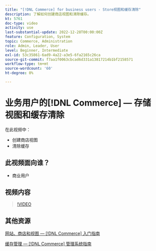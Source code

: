 ```yaml
---
title: "[!DNL Commerce] for business users - Store视图和缓存清除"
description: 了解如何创建商店视图和清除缓存。
kt: 5761
doc-type: video
activity: use
last-substantial-update: 2022-12-28T00:00:00Z
feature: Configuration, System
topic: Commerce, Administration
role: Admin, Leader, User
level: Beginner, Intermediate
exl-id: 53c35861-6ad9-4a22-a3e5-6fa2165c26ca
source-git-commit: f7aa1f0063cbcad6d331a13817214b1bf2158571
workflow-type: tm+mt
source-wordcount: '60'
ht-degree: 0%

---
```


# 业务用户的[!DNL Commerce] — 存储视图和缓存清除

在此视频中：

- 创建商店视图
- 清除缓存

## 此视频面向谁？

- 商业用户

## 视频内容

>[!VIDEO](https://video.tv.adobe.com/v/35946?quality=12&learn=on)

## 其他资源

[网站、商店和视图 —  [!DNL Commerce] 入门指南](https://experienceleague.adobe.com/docs/commerce-admin/start/setup/websites-stores-views.html?lang=zh-Hans)

[缓存管理 —  [!DNL Commerce] 管理系统指南](https://experienceleague.adobe.com/docs/commerce-admin/systems/tools/cache-management.html?lang=zh-Hans)
